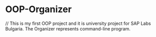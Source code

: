 # OOP-Organizer
// This is my first OOP project and it is university project for SAP Labs Bulgaria. The Organizer represents command-line program.
